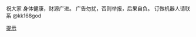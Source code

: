 祝大家
身体健康，财源广进。
广告勿扰，否则举报，后果自负。
订做机器人请联系  @kk168god


[提示](https://raw.githubusercontent.com/nmcvb/0123/main/ab.jpg)

